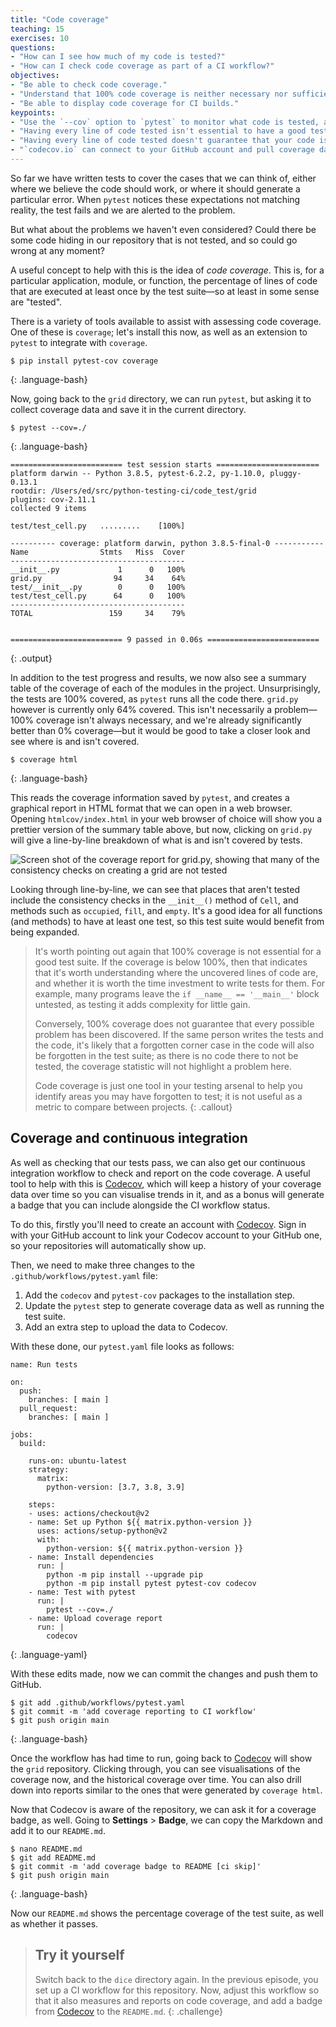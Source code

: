 ```yaml
---
title: "Code coverage"
teaching: 15
exercises: 10
questions:
- "How can I see how much of my code is tested?"
- "How can I check code coverage as part of a CI workflow?"
objectives:
- "Be able to check code coverage."
- "Understand that 100% code coverage is neither necessary nor sufficient for a good test suite."
- "Be able to display code coverage for CI builds."
keypoints:
- "Use the `--cov` option to `pytest` to monitor what code is tested, and then use `codecov` to report on the results."
- "Having every line of code tested isn't essential to have a good test suite&mdash;even one test is better than zero!"
- "Having every line of code tested doesn't guarantee that your code is bug free. In particular, edge cases and corner cases are often not guarded against."
- "`codecov.io` can connect to your GitHub account and pull coverage data to generate coverage reports from your CI workflows."
---
```


So far we have written tests to cover the cases that we can think of, either
where we believe the code should work, or where it should generate a particular
error. When `pytest` notices these expectations not matching reality, the test
fails and we are alerted to the problem.

But what about the problems we haven't even considered? Could there be some code
hiding in our repository that is not tested, and so could go wrong at any
moment?

A useful concept to help with this is the idea of _code coverage_. This is, for
a particular application, module, or function, the percentage of lines of code
that are executed at least once by the test suite&mdash;so at least in some
sense are "tested".

There is a variety of tools available to assist with assessing code coverage.
One of these is `coverage`; let's install this now, as well as an extension to
`pytest` to integrate with `coverage`.

~~~
$ pip install pytest-cov coverage
~~~
{: .language-bash}

Now, going back to the `grid` directory, we can run `pytest`, but asking it to
collect coverage data and save it in the current directory.

~~~
$ pytest --cov=./
~~~
{: .language-bash}

~~~
========================= test session starts =======================
platform darwin -- Python 3.8.5, pytest-6.2.2, py-1.10.0, pluggy-0.13.1
rootdir: /Users/ed/src/python-testing-ci/code_test/grid
plugins: cov-2.11.1
collected 9 items

test/test_cell.py   .........    [100%]

---------- coverage: platform darwin, python 3.8.5-final-0 -----------
Name                Stmts   Miss  Cover
---------------------------------------
__init__.py             1      0   100%
grid.py                94     34    64%
test/__init__.py        0      0   100%
test/test_cell.py      64      0   100%
---------------------------------------
TOTAL                 159     34    79%


========================= 9 passed in 0.06s =========================
~~~
{: .output}

In addition to the test progress and results, we now also see a summary table of
the coverage of each of the modules in the project. Unsurprisingly, the tests
are 100% covered, as `pytest` runs all the code there. `grid.py` however is
currently only 64% covered. This isn't necessarily a problem&mdash;100% coverage
isn't always necessary, and we're already significantly better than 0%
coverage&mdash;but it would be good to take a closer look and see where is and
isn't covered.

~~~
$ coverage html
~~~
{: .language-bash}

This reads the coverage information saved by `pytest`, and creates a graphical
report in HTML format that we can open in a web browser. Opening
`htmlcov/index.html` in your web browser of choice will show you a prettier
version of the summary table above, but now, clicking on `grid.py` will give a
line-by-line breakdown of what is and isn't covered by tests.

![Screen shot of the coverage report for grid.py, showing that many of the consistency checks on creating a grid are not tested](../fig/coverage-1.png)

Looking through line-by-line, we can see that places that aren't tested include
the consistency checks in the `__init__()` method of `Cell`, and methods such as
`occupied`, `fill`, and `empty`. It's a good idea for all functions (and
methods) to have at least one test, so this test suite would benefit from being
expanded.

> It's worth pointing out again that 100% coverage is not essential for a good
> test suite. If the coverage is below 100%, then that indicates that it's worth
> understanding where the uncovered lines of code are, and whether it is worth
> the time investment to write tests for them. For example, many programs leave
> the `if __name__ == '__main__'` block untested, as testing it adds complexity
> for little gain.
>
> Conversely, 100% coverage does not guarantee that every possible problem has
> been discovered. If the same person writes the tests and the code, it's likely
> that a forgotten corner case in the code will also be forgotten in the test
> suite; as there is no code there to not be tested, the coverage statistic will
> not highlight a problem here.
>
> Code coverage is just one tool in your testing arsenal to help you identify
> areas you may have forgotten to test; it is not useful as a metric to compare
> between projects.
{: .callout}


## Coverage and continuous integration

As well as checking that our tests pass, we can also get our continuous
integration workflow to check and report on the code coverage. A useful tool to
help with this is [Codecov][codecov], which will keep a history of your coverage
data over time so you can visualise trends in it, and as a bonus will generate a
badge that you can include alongside the CI workflow status.

To do this, firstly you'll need to create an account with [Codecov][codecov].
Sign in with your GitHub account to link your Codecov account to your GitHub
one, so your repositories will automatically show up.

Then, we need to make three changes to the `.github/workflows/pytest.yaml` file:

1. Add the `codecov` and `pytest-cov` packages to the installation step.
2. Update the `pytest` step to generate coverage data as well as running the test suite.
3. Add an extra step to upload the data to Codecov.

With these done, our `pytest.yaml` file looks as follows:

~~~
name: Run tests

on:
  push:
    branches: [ main ]
  pull_request:
    branches: [ main ]

jobs:
  build:

    runs-on: ubuntu-latest
    strategy:
      matrix:
        python-version: [3.7, 3.8, 3.9]

    steps:
    - uses: actions/checkout@v2
    - name: Set up Python ${{ matrix.python-version }}
      uses: actions/setup-python@v2
      with:
        python-version: ${{ matrix.python-version }}
    - name: Install dependencies
      run: |
        python -m pip install --upgrade pip
        python -m pip install pytest pytest-cov codecov
    - name: Test with pytest
      run: |
        pytest --cov=./
    - name: Upload coverage report
      run: |
        codecov
~~~
{: .language-yaml}

With these edits made, now we can commit the changes and push them to GitHub.

~~~
$ git add .github/workflows/pytest.yaml
$ git commit -m 'add coverage reporting to CI workflow'
$ git push origin main
~~~
{: .language-bash}

Once the workflow has had time to run, going back to [Codecov][codecov] will
show the `grid` repository. Clicking through, you can see visualisations of the
coverage now, and the historical coverage over time. You can also drill down
into reports similar to the ones that were generated by `coverage html`.

Now that Codecov is aware of the repository, we can ask it for a coverage badge,
as well. Going to **Settings** > **Badge**, we can copy the Markdown and add it
to our `README.md`.

~~~
$ nano README.md
$ git add README.md
$ git commit -m 'add coverage badge to README [ci skip]'
$ git push origin main
~~~
{: .language-bash}

Now our `README.md` shows the percentage coverage of the test suite, as well as whether it passes.

> ## Try it yourself
>
> Switch back to the `dice` directory again. In the previous episode, you set up
> a CI workflow for this repository. Now, adjust this workflow so that it also
> measures and reports on code coverage, and add a badge from [Codecov][codecov]
> to the `README.md`.
{: .challenge}


[codecov]: https://codecov.io
